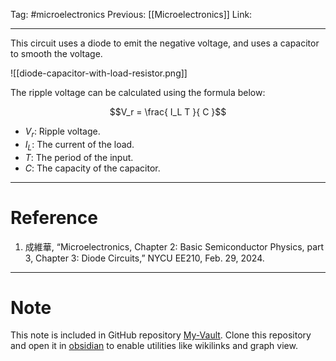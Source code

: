 Tag: #microelectronics 
Previous: [[Microelectronics]]
Link: 

---

This circuit uses a diode to emit the negative voltage, and uses a capacitor to smooth the voltage.

![[diode-capacitor-with-load-resistor.png]]

The ripple voltage can be calculated using the formula below:

$$V_r = \frac{ I_L T }{ C }$$

- $V_r$: Ripple voltage.
- $I_L$: The current of the load.
- $T$: The period of the input.
- $C$: The capacity of the capacitor.

---

# Reference

1. 成維華, “Microelectronics, Chapter 2: Basic Semiconductor Physics, part 3, Chapter 3: Diode Circuits,” NYCU EE210, Feb. 29, 2024.

---

# Note

This note is included in GitHub repository [My-Vault](https://github.com/LittleD3092/My-Vault.git). Clone this repository and open it in [obsidian](https://obsidian.md/) to enable utilities like wikilinks and graph view.